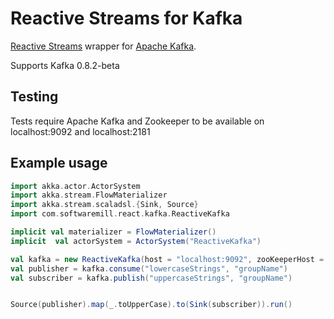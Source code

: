Reactive Streams for Kafka
====

[Reactive Streams](http://www.reactive-streams.org) wrapper for [Apache Kafka](https://kafka.apache.org/).

Supports Kafka 0.8.2-beta

Testing
----
Tests require Apache Kafka and Zookeeper to be available on localhost:9092 and localhost:2181

Example usage
----

```Scala
import akka.actor.ActorSystem
import akka.stream.FlowMaterializer
import akka.stream.scaladsl.{Sink, Source}
import com.softwaremill.react.kafka.ReactiveKafka

implicit val materializer = FlowMaterializer()
implicit  val actorSystem = ActorSystem("ReactiveKafka")

val kafka = new ReactiveKafka(host = "localhost:9092", zooKeeperHost = "localhost:2181")
val publisher = kafka.consume("lowercaseStrings", "groupName")
val subscriber = kafka.publish("uppercaseStrings", "groupName")


Source(publisher).map(_.toUpperCase).to(Sink(subscriber)).run()
```
